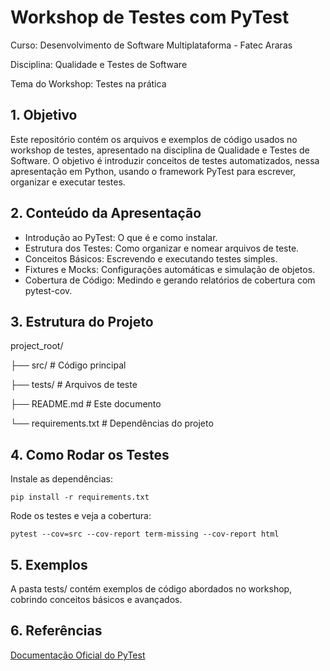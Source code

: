 # Workshop de Testes com PyTest

Curso: Desenvolvimento de Software Multiplataforma - Fatec Araras

Disciplina: Qualidade e Testes de Software

Tema do Workshop: Testes na prática



## 1. Objetivo

Este repositório contém os arquivos e exemplos de código usados no workshop de testes, apresentado na disciplina de Qualidade e Testes de Software. O objetivo é introduzir conceitos de testes automatizados, nessa apresentação em Python, usando o framework PyTest para escrever, organizar e executar testes.



## 2. Conteúdo da Apresentação

- Introdução ao PyTest: O que é e como instalar.
- Estrutura dos Testes: Como organizar e nomear arquivos de teste.
- Conceitos Básicos: Escrevendo e executando testes simples.
- Fixtures e Mocks: Configurações automáticas e simulação de objetos.
- Cobertura de Código: Medindo e gerando relatórios de cobertura com pytest-cov.



## 3. Estrutura do Projeto

project_root/

├── src/          # Código principal

├── tests/        # Arquivos de teste

├── README.md     # Este documento

└── requirements.txt  # Dependências do projeto



## 4. Como Rodar os Testes

Instale as dependências:

    pip install -r requirements.txt

Rode os testes e veja a cobertura:

    pytest --cov=src --cov-report term-missing --cov-report html



## 5. Exemplos

A pasta tests/ contém exemplos de código abordados no workshop, cobrindo conceitos básicos e avançados.



## 6. Referências

<a href="https://docs.pytest.org/en/stable/">Documentação Oficial do PyTest</a>
